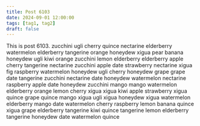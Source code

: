 ```yaml
---
title: Post 6103
date: 2024-09-01 12:00:00
tags: [tag1, tag2]
draft: false
---
```

This is post 6103.
zucchini
ugli
cherry
quince
nectarine
elderberry
watermelon
elderberry
tangerine
orange
honeydew
xigua
pear
banana
honeydew
ugli
kiwi
orange
zucchini
lemon
elderberry
elderberry
apple
cherry
tangerine
nectarine
zucchini
apple
date
strawberry
nectarine
xigua
fig
raspberry
watermelon
honeydew
ugli
cherry
honeydew
grape
grape
date
tangerine
zucchini
nectarine
date
honeydew
watermelon
nectarine
raspberry
apple
date
honeydew
zucchini
mango
mango
watermelon
elderberry
orange
lemon
cherry
xigua
xigua
kiwi
apple
strawberry
xigua
quince
grape
quince
mango
xigua
ugli
xigua
honeydew
xigua
watermelon
elderberry
mango
date
watermelon
cherry
raspberry
lemon
banana
quince
xigua
grape
elderberry
tangerine
kiwi
quince
tangerine
lemon
elderberry
tangerine
honeydew
date
watermelon
quince
